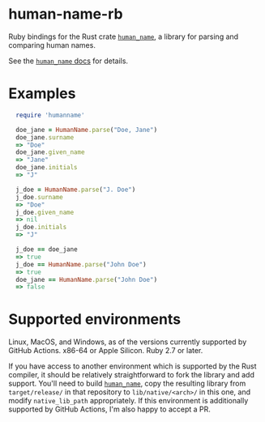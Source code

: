 # human-name-rb
Ruby bindings for the Rust crate [`human_name`](https://github.com/djudd/human-name), a library for parsing and comparing human names.

See the [`human_name` docs](http://djudd.github.io/human-name) for details.

# Examples

```ruby
  require 'humanname'

  doe_jane = HumanName.parse("Doe, Jane")
  doe_jane.surname
  => "Doe"
  doe_jane.given_name
  => "Jane"
  doe_jane.initials
  => "J"

  j_doe = HumanName.parse("J. Doe")
  j_doe.surname
  => "Doe"
  j_doe.given_name
  => nil
  j_doe.initials
  => "J"

  j_doe == doe_jane
  => true
  j_doe == HumanName.parse("John Doe")
  => true
  doe_jane == HumanName.parse("John Doe")
  => false
```

# Supported environments

Linux, MacOS, and Windows, as of the versions currently supported by GitHub Actions.
x86-64 or Apple Silicon. Ruby 2.7 or later.

If you have access to another environment which is supported by the Rust compiler,
it should be relatively straightforward to fork the library and add support. You'll need
to build [`human_name`](http://github.com/djudd/human-name), copy the resulting library
from `target/release/` in that repository to `lib/native/<arch>/` in this one,
and modify `native_lib_path` appropriately. If this environment is additionally supported
by GitHub Actions, I'm also happy to accept a PR.
